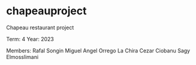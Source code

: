 # chapeauproject
 Chapeau restaurant project

Term: 4
Year: 2023
 
 Members:
Rafal Songin
Miguel Angel Orrego La Chira
Cezar Ciobanu
Sagy Elmosslimani
